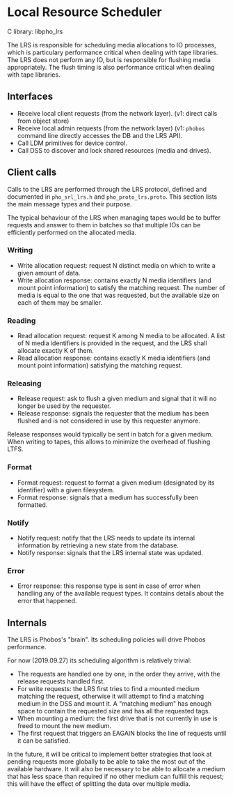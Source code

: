 # Local Resource Scheduler

C library: libpho_lrs

The LRS is responsible for scheduling media allocations to IO processes, which
is particulary performance critical when dealing with tape libraries. The LRS
does not perform any IO, but is responsible for flushing media appropriately.
The flush timing is also performance critical when dealing with tape libraries.

## Interfaces

* Receive local client requests (from the network layer).
  (v1: direct calls from object store)
* Receive local admin requests (from the network layer)
  (v1: `phobos` command line directly accesses the DB and the LRS API).
* Call LDM primitives for device control.
* Call DSS to discover and lock shared resources (media and drives).

## Client calls

Calls to the LRS are performed through the LRS protocol, defined and
documented in `pho_srl_lrs.h` and `pho_proto_lrs.proto`. This section lists the
main message types and their purpose.

The typical behaviour of the LRS when managing tapes would be to buffer
requests and answer to them in batches so that multiple IOs can be efficiently
performed on the allocated media.

### Writing

* Write allocation request: request N distinct media on which to write a given
  amount of data.
* Write allocation response: contains exactly N media identifiers (and mount
  point information) to satisfy the matching request. The number of media is
  equal to the one that was requested, but the available size on each of them
  may be smaller.

### Reading

* Read allocation request: request K among N media to be allocated. A list of
  N media identifiers is provided in the request, and the LRS shall allocate
  exactly K of them.
* Read allocation response: contains exactly K media identifiers (and mount
  point information) satisfying the matching request.

### Releasing

* Release request: ask to flush a given medium and signal that it will no
  longer be used by the requester.
* Release response: signals the requester that the medium has been flushed and
  is not considered in use by this requester anymore.

Release responses would typically be sent in batch for a given medium. When
writing to tapes, this allows to minimize the overhead of flushing LTFS.

### Format

* Format request: request to format a given medium (designated by its
  identifier) with a given filesystem.
* Format response: signals that a medium has successfully been formatted.

### Notify

* Notify request: notify that the LRS needs to update its internal information
  by retrieving a new state from the database.
* Notify response: signals that the LRS internal state was updated.

### Error

* Error response: this response type is sent in case of error when handling
  any of the available request types. It contains details about the error that
  happened.


## Internals

The LRS is Phobos's "brain". Its scheduling policies will drive Phobos
performance.

For now (2019.09.27) its scheduling algorithm is relatively trivial:

* The requests are handled one by one, in the order they arrive, with the
  release requests handled first.
* For write requests: the LRS first tries to find a mounted medium matching the
  request, otherwise it will attempt to find a matching medium in the DSS and
  mount it. A "matching medium" has enough space to contain the requested size
  and has all the requested tags.
* When mounting a medium: the first drive that is not currently in use is
  freed to mount the new medium.
* The first request that triggers an EAGAIN blocks the line of requests until
  it can be satisfied.


In the future, it will be critical to implement better strategies that look at
pending requests more globally to be able to take the most out of the
available hardware. It will also be necessary to be able to allocate a medium
that has less space than required if no other medium can fulfill this request;
this will have the effect of splitting the data over multiple media.
